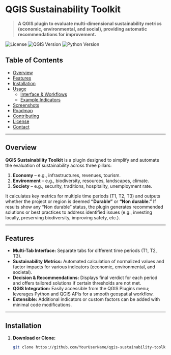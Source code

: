 # QGIS Sustainability Toolkit

> **A QGIS plugin to evaluate multi-dimensional sustainability metrics (economic, environmental, and social), providing automatic recommendations for improvement.**

![License](https://img.shields.io/badge/license-GPLv2-blue.svg)
![QGIS Version](https://img.shields.io/badge/QGIS-3.x-green.svg)
![Python Version](https://img.shields.io/badge/Python-3.7%2B-yellow.svg)

## Table of Contents

- [Overview](#overview)
- [Features](#features)
- [Installation](#installation)
- [Usage](#usage)
  - [Interface & Workflows](#interface--workflows)
  - [Example Indicators](#example-indicators)
- [Screenshots](#screenshots)
- [Roadmap](#roadmap)
- [Contributing](#contributing)
- [License](#license)
- [Contact](#contact)

---

## Overview

**QGIS Sustainability Toolkit** is a plugin designed to simplify and automate the evaluation of sustainability across three pillars:
1. **Economy** – e.g., infrastructures, revenues, tourism.
2. **Environment** – e.g., biodiversity, resources, landscapes, climate.
3. **Society** – e.g., security, traditions, hospitality, unemployment rate.

It calculates key metrics for multiple time periods (T1, T2, T3) and outputs whether the project or region is deemed **“Durable”** or **“Non durable.”** If results show any “Non durable” status, the plugin generates recommended solutions or best practices to address identified issues (e.g., investing locally, preserving biodiversity, improving safety, etc.).

---

## Features

- **Multi-Tab Interface:** Separate tabs for different time periods (T1, T2, T3).
- **Sustainability Metrics:** Automated calculation of normalized values and factor impacts for various indicators (economic, environmental, and societal).
- **Decision & Recommendations:** Displays final verdict for each period and offers tailored solutions if certain thresholds are not met.
- **QGIS Integration:** Easily accessible from the QGIS Plugins menu; leverages Python and QGIS APIs for a smooth geospatial workflow.
- **Extensible:** Additional indicators or custom factors can be added with minimal code modifications.

---

## Installation

1. **Download or Clone:**  
   ```bash
   git clone https://github.com/YourUserName/qgis-sustainability-toolkit.git
